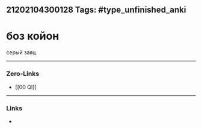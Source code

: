 21202104300128
Tags: #type_unfinished_anki 
---
# боз койон

серый заяц&nbsp;

---
### Zero-Links
- [[00 QI]]
---
### Links
-